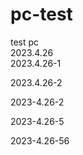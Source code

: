 # pc-test
test pc  
2023.4.26  
2023.4.26-1   

2023.4.26-2   

2023-4.26-2   

 2023-4.26-5 


 2023-4.26-56  
  
  





